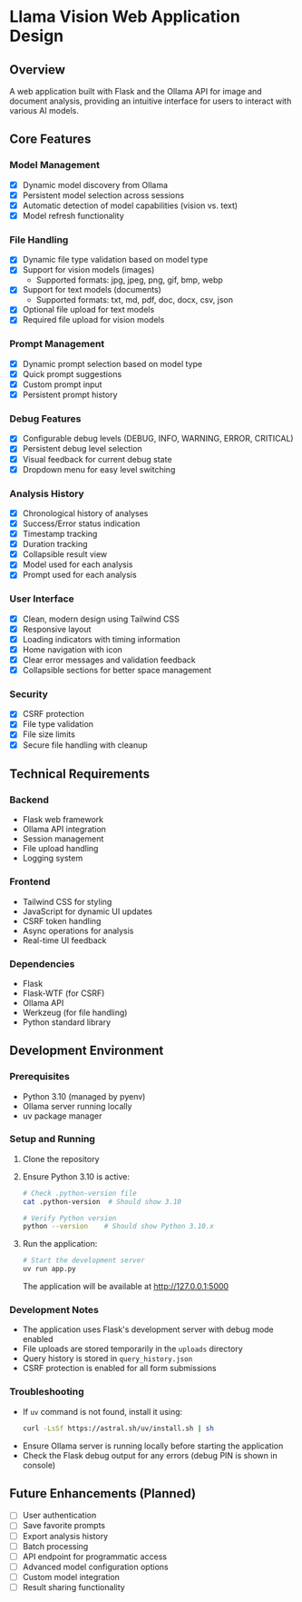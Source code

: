 # Llama Vision Web Application Design

## Overview
A web application built with Flask and the Ollama API for image and document analysis, providing an intuitive interface for users to interact with various AI models.

## Core Features

### Model Management
- [x] Dynamic model discovery from Ollama
- [x] Persistent model selection across sessions
- [x] Automatic detection of model capabilities (vision vs. text)
- [x] Model refresh functionality

### File Handling
- [x] Dynamic file type validation based on model type
- [x] Support for vision models (images)
  - Supported formats: jpg, jpeg, png, gif, bmp, webp
- [x] Support for text models (documents)
  - Supported formats: txt, md, pdf, doc, docx, csv, json
- [x] Optional file upload for text models
- [x] Required file upload for vision models

### Prompt Management
- [x] Dynamic prompt selection based on model type
- [x] Quick prompt suggestions
- [x] Custom prompt input
- [x] Persistent prompt history

### Debug Features
- [x] Configurable debug levels (DEBUG, INFO, WARNING, ERROR, CRITICAL)
- [x] Persistent debug level selection
- [x] Visual feedback for current debug state
- [x] Dropdown menu for easy level switching

### Analysis History
- [x] Chronological history of analyses
- [x] Success/Error status indication
- [x] Timestamp tracking
- [x] Duration tracking
- [x] Collapsible result view
- [x] Model used for each analysis
- [x] Prompt used for each analysis

### User Interface
- [x] Clean, modern design using Tailwind CSS
- [x] Responsive layout
- [x] Loading indicators with timing information
- [x] Home navigation with icon
- [x] Clear error messages and validation feedback
- [x] Collapsible sections for better space management

### Security
- [x] CSRF protection
- [x] File type validation
- [x] File size limits
- [x] Secure file handling with cleanup

## Technical Requirements

### Backend
- Flask web framework
- Ollama API integration
- Session management
- File upload handling
- Logging system

### Frontend
- Tailwind CSS for styling
- JavaScript for dynamic UI updates
- CSRF token handling
- Async operations for analysis
- Real-time UI feedback

### Dependencies
- Flask
- Flask-WTF (for CSRF)
- Ollama API
- Werkzeug (for file handling)
- Python standard library

## Development Environment

### Prerequisites
- Python 3.10 (managed by pyenv)
- Ollama server running locally
- uv package manager

### Setup and Running
1. Clone the repository
2. Ensure Python 3.10 is active:
   ```bash
   # Check .python-version file
   cat .python-version  # Should show 3.10
   
   # Verify Python version
   python --version    # Should show Python 3.10.x
   ```

3. Run the application:
   ```bash
   # Start the development server
   uv run app.py
   ```
   The application will be available at http://127.0.0.1:5000

### Development Notes
- The application uses Flask's development server with debug mode enabled
- File uploads are stored temporarily in the `uploads` directory
- Query history is stored in `query_history.json`
- CSRF protection is enabled for all form submissions

### Troubleshooting
- If `uv` command is not found, install it using:
  ```bash
  curl -LsSf https://astral.sh/uv/install.sh | sh
  ```
- Ensure Ollama server is running locally before starting the application
- Check the Flask debug output for any errors (debug PIN is shown in console)

## Future Enhancements (Planned)
- [ ] User authentication
- [ ] Save favorite prompts
- [ ] Export analysis history
- [ ] Batch processing
- [ ] API endpoint for programmatic access
- [ ] Advanced model configuration options
- [ ] Custom model integration
- [ ] Result sharing functionality
